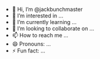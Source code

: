- 👋 Hi, I’m @jackbunchmaster
- 👀 I’m interested in ...
- 🌱 I’m currently learning ...
- 💞️ I’m looking to collaborate on ...
- 📫 How to reach me ...
- 😄 Pronouns: ...
- ⚡ Fun fact: ...

<!---
jackbunchmaster/jackbunchmaster is a ✨ special ✨ repository because its `README.md` (this file) appears on your GitHub profile.
You can click the Preview link to take a look at your changes.
--->
